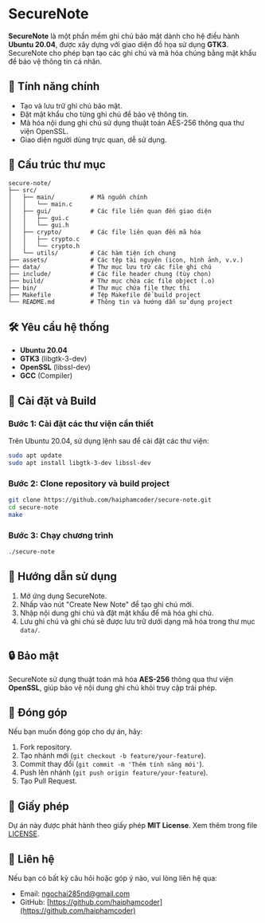 # SecureNote

**SecureNote** là một phần mềm ghi chú bảo mật dành cho hệ điều hành **Ubuntu 20.04**, được xây dựng với giao diện đồ họa sử dụng **GTK3**. SecureNote cho phép bạn tạo các ghi chú và mã hóa chúng bằng mật khẩu để bảo vệ thông tin cá nhân.

## 🎯 Tính năng chính

- Tạo và lưu trữ ghi chú bảo mật.
- Đặt mật khẩu cho từng ghi chú để bảo vệ thông tin.
- Mã hóa nội dung ghi chú sử dụng thuật toán AES-256 thông qua thư viện OpenSSL.
- Giao diện người dùng trực quan, dễ sử dụng.

## 📂 Cấu trúc thư mục

```text
secure-note/
├── src/               
│   ├── main/          # Mã nguồn chính
│   │   └── main.c
│   ├── gui/           # Các file liên quan đến giao diện
│   │   ├── gui.c
│   │   └── gui.h
│   ├── crypto/        # Các file liên quan đến mã hóa
│   │   ├── crypto.c
│   │   └── crypto.h
│   └── utils/         # Các hàm tiện ích chung
├── assets/            # Các tệp tài nguyên (icon, hình ảnh, v.v.)
├── data/              # Thư mục lưu trữ các file ghi chú
├── include/           # Các file header chung (tùy chọn)
├── build/             # Thư mục chứa các file object (.o)
├── bin/               # Thư mục chứa file thực thi
├── Makefile           # Tệp Makefile để build project
└── README.md          # Thông tin và hướng dẫn sử dụng project
```

## 🛠️ Yêu cầu hệ thống

- **Ubuntu 20.04**
- **GTK3** (libgtk-3-dev)
- **OpenSSL** (libssl-dev)
- **GCC** (Compiler)

## 🔧 Cài đặt và Build

### Bước 1: Cài đặt các thư viện cần thiết

Trên Ubuntu 20.04, sử dụng lệnh sau để cài đặt các thư viện:

```bash
sudo apt update
sudo apt install libgtk-3-dev libssl-dev
```

### Bước 2: Clone repository và build project

```bash
git clone https://github.com/haiphamcoder/secure-note.git
cd secure-note
make
```

### Bước 3: Chạy chương trình

```bash
./secure-note
```

## 📝 Hướng dẫn sử dụng

1. Mở ứng dụng SecureNote.
2. Nhấp vào nút "Create New Note" để tạo ghi chú mới.
3. Nhập nội dung ghi chú và đặt mật khẩu để mã hóa ghi chú.
4. Lưu ghi chú và ghi chú sẽ được lưu trữ dưới dạng mã hóa trong thư mục `data/`.

## 🔒 Bảo mật

SecureNote sử dụng thuật toán mã hóa **AES-256** thông qua thư viện **OpenSSL**, giúp bảo vệ nội dung ghi chú khỏi truy cập trái phép.

## 🤝 Đóng góp

Nếu bạn muốn đóng góp cho dự án, hãy:

1. Fork repository.
2. Tạo nhánh mới (`git checkout -b feature/your-feature`).
3. Commit thay đổi (`git commit -m 'Thêm tính năng mới'`).
4. Push lên nhánh (`git push origin feature/your-feature`).
5. Tạo Pull Request.

## 📜 Giấy phép

Dự án này được phát hành theo giấy phép **MIT License**. Xem thêm trong file [LICENSE](./docs/LICENSE).

## 📧 Liên hệ

Nếu bạn có bất kỳ câu hỏi hoặc góp ý nào, vui lòng liên hệ qua:

- Email: [ngochai285nd@gmail.com](mailto:ngochai285nd@gmail.com)
- GitHub: [https://github.com/haiphamcoder](https://github.com/haiphamcoder)

